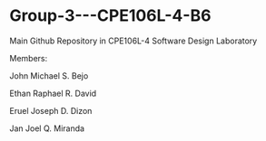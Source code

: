 # Group-3---CPE106L-4-B6
Main Github Repository in CPE106L-4 Software Design Laboratory

Members:

John Michael S. Bejo

Ethan Raphael R. David

Eruel Joseph D. Dizon

Jan Joel Q. Miranda
